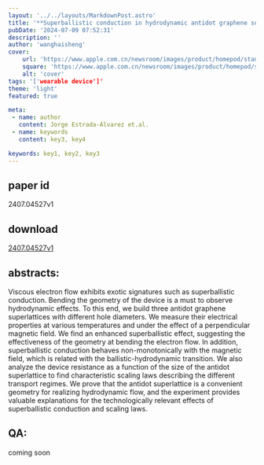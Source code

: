 ```yaml
---
layout: '../../layouts/MarkdownPost.astro'
title: '**Superballistic conduction in hydrodynamic antidot graphene superlattices**'
pubDate: '2024-07-09 07:52:31'
description: ''
author: 'wanghaisheng'
cover:
    url: 'https://www.apple.com.cn/newsroom/images/product/homepod/standard/Apple-HomePod-hero-230118_big.jpg.large_2x.jpg'
    square: 'https://www.apple.com.cn/newsroom/images/product/homepod/standard/Apple-HomePod-hero-230118_big.jpg.large_2x.jpg'
    alt: 'cover'
tags: '['wearable device']' 
theme: 'light'
featured: true

meta:
 - name: author
   content: Jorge Estrada-Álvarez et.al.
 - name: keywords
   content: key3, key4

keywords: key1, key2, key3
---
```


## paper id
2407.04527v1
## download
[2407.04527v1](http://arxiv.org/abs/2407.04527v1)
## abstracts:
Viscous electron flow exhibits exotic signatures such as superballistic conduction. Bending the geometry of the device is a must to observe hydrodynamic effects. To this end, we build three antidot graphene superlattices with different hole diameters. We measure their electrical properties at various temperatures and under the effect of a perpendicular magnetic field. We find an enhanced superballistic effect, suggesting the effectiveness of the geometry at bending the electron flow. In addition, superballistic conduction behaves non-monotonically with the magnetic field, which is related with the ballistic-hydrodynamic transition. We also analyze the device resistance as a function of the size of the antidot superlattice to find characteristic scaling laws describing the different transport regimes. We prove that the antidot superlattice is a convenient geometry for realizing hydrodynamic flow, and the experiment provides valuable explanations for the technologically relevant effects of superballistic conduction and scaling laws.
## QA:
coming soon

